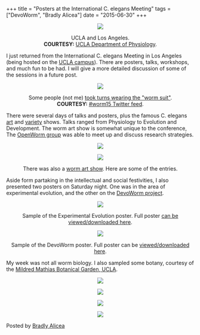 +++
title =  "Posters at the International C. elegans Meeting"
tags = ["DevoWorm", "Bradly Alicea"]
date = "2015-06-30"
+++

<p align="center">
    <img src="https://2.bp.blogspot.com/-h1QBEZXDwxM/VY5PBcoaQjI/AAAAAAAAJrc/iuKFNDYtPJ8/s400/UCLA1920900.jpg"/>
</p>

<p align="center">
    UCLA and Los Angeles. <br/><b>COURTESY:</b> <a href="https://medschool.ucla.edu/departments/basic-science/physiology">UCLA Department of Physiology</a>.
</p>

I just returned from the International C. elegans Meeting in Los Angeles (being hosted on the <a href="https://www.ucla.edu/">UCLA campus</a>). There are posters, talks, workshops, and much fun to be had. I will give a more detailed discussion of some of the sessions in a future post.

<p align="center">
    <img src="https://2.bp.blogspot.com/-9zKSPfNCWVE/VY5OP_3KKqI/AAAAAAAAJrU/M1OXA8_WXjs/s320/CIe-QzkUAAAIBqZ.jpg"/>
</p>

<p align="center">
    Some people (not me) <a href="https://twitter.com/philfrankino/status/614669092239228929">took turns wearing the "worm suit"</a>.<br/>
    <b>COURTESY:</b> <a href="https://twitter.com/hashtag/WORM15">#worm15 Twitter feed</a>.
</p>

There were several days of talks and posters, plus the famous C. elegans [art](https://skoplab.weebly.com/ahna-skop.html) and [variety](http://www.faculty.ucr.edu/~mmaduro/wormshow13/ws13.htm) shows. Talks ranged from Physiology to Evolution and Development. The worm art show is somewhat unique to the conference, The [OpenWorm group](https://twitter.com/openworm) was able to meet up and discuss research strategies.

<p align="center">
    <img src="https://2.bp.blogspot.com/-ShfzyG4bcdk/VZDe8_s7gUI/AAAAAAAAJr8/Ke1xYlmmwzk/s320/IMG_20150625_200010.jpg"/>
</p>

<p align="center">
    <img src="https://4.bp.blogspot.com/-jcZwgvRqIeU/VZDe84jJ0XI/AAAAAAAAJr4/nu6Hlj_g3jg/s320/IMG_20150625_200021.jpg"/>
</p>

<p align="center">
    There was also a <a href="https://skoplab.weebly.com/ahna-skop.html">worm art show</a>. Here are some of the entries. 
</p>

Aside form partaking in the intellectual and social festivities, I also presented two posters on Saturday night. One was in the area of experimental evolution, and the other on the [DevoWorm project](http://syntheticdaisies.blogspot.com/2014/06/now-announcing-devoworm-project.html).

<p align="center">
    <img src="https://2.bp.blogspot.com/-qoaKYb954Jc/VZDfRk_rT2I/AAAAAAAAJsI/Y3JMPmY2WGg/s400/IMG_20150627_125248.jpg"/>
</p>

<p align="center">
    Sample of the Experimental Evolution poster. Full poster <a href="https://www.academia.edu/12170027/An_Experimental_Evolution_Approach_to_Understanding_C._Elegans_Adaptability">can be viewed/downloaded here</a>.
</p>

<p align="center">
    <img src="https://1.bp.blogspot.com/-jQrKiF5MsjA/VZDfZVNZFpI/AAAAAAAAJsQ/MiN7Vag0KgI/s400/IMG_20150627_125231.jpg"/>
</p>

<p align="center">
    Sample of the DevoWorm poster. Full poster can be <a href="https://www.academia.edu/12356470/DevoWorm_raising_the_worm_on_datapoints_trees_and_matrices">viewed/downloaded here</a>.
</p>

My week was not all worm biology. I also sampled some botany, courtesy of the [Mildred Mathias Botanical Garden, UCLA](https://www.botgard.ucla.edu/).

<p align="center">
    <img src="https://4.bp.blogspot.com/-_EZYr3lMjWs/VZDgEa17rWI/AAAAAAAAJsc/kmSHcBw7T0c/s320/IMG_20150627_140449.jpg"/>
</p>

<p align="center">
    <img src="https://1.bp.blogspot.com/-PuQtGrTbb4c/VZDgEV8srKI/AAAAAAAAJsk/vEl2m388XUQ/s320/IMG_20150627_140535.jpg"/>
</p>

<p align="center">
    <img src="https://3.bp.blogspot.com/-p623BosJHtc/VZDgEAlTulI/AAAAAAAAJsg/34tHdMQTKvI/s320/IMG_20150627_140641.jpg"/>
</p>

<p align="center">
    <img src="https://3.bp.blogspot.com/-X3l2fdvrJXU/VZDgFHOMleI/AAAAAAAAJso/BZJDPVtMPqU/s320/IMG_20150627_140957.jpg"/>
</p>


Posted by [Bradly Alicea](https://www.linkedin.com/in/bradlyalicea/)